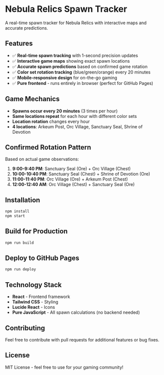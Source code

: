 # Nebula Relics Spawn Tracker

A real-time spawn tracker for Nebula Relics with interactive maps and accurate predictions.

## Features

- ✅ **Real-time spawn tracking** with 1-second precision updates
- ✅ **Interactive game maps** showing exact spawn locations  
- ✅ **Accurate spawn predictions** based on confirmed game rotation
- ✅ **Color set rotation tracking** (blue/green/orange) every 20 minutes
- ✅ **Mobile-responsive design** for on-the-go gaming
- ✅ **Pure frontend** - runs entirely in browser (perfect for GitHub Pages)

## Game Mechanics

- **Spawns occur every 20 minutes** (3 times per hour)
- **Same locations repeat** for each hour with different color sets
- **Location rotation** changes every hour
- **4 locations**: Arkeum Post, Orc Village, Sanctuary Seal, Shrine of Devotion

## Confirmed Rotation Pattern

Based on actual game observations:

1. **9:00-9:40 PM**: Sanctuary Seal (Ore) + Orc Village (Chest)
2. **10:00-10:40 PM**: Sanctuary Seal (Chest) + Shrine of Devotion (Ore)
3. **11:00-11:40 PM**: Orc Village (Ore) + Arkeum Post (Chest)
4. **12:00-12:40 AM**: Orc Village (Chest) + Sanctuary Seal (Ore)

## Installation

```bash
npm install
npm start
```

## Build for Production

```bash
npm run build
```

## Deploy to GitHub Pages

```bash
npm run deploy
```

## Technology Stack

- **React** - Frontend framework
- **Tailwind CSS** - Styling
- **Lucide React** - Icons
- **Pure JavaScript** - All spawn calculations (no backend needed)

## Contributing

Feel free to contribute with pull requests for additional features or bug fixes.

## License

MIT License - feel free to use for your gaming community!